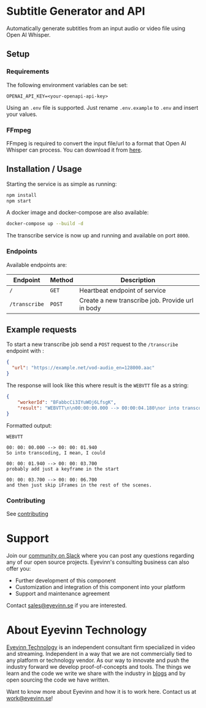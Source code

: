 # Subtitle Generator and API

Automatically generate subtitles from an input audio or video file using Open AI Whisper.

## Setup

### Requirements

The following environment variables can be set:
```text
OPENAI_API_KEY=<your-openapi-api-key>
```

Using an `.env` file is supported. Just rename `.env.example` to `.env` and insert your values.

### FFmpeg

FFmpeg is required to convert the input file/url to a format that Open AI Whisper can process. You can download it from [here](https://www.ffmpeg.org/download.html).

## Installation / Usage

Starting the service is as simple as running:

```bash
npm install
npm start
```

A docker image and docker-compose are also available:

```bash
docker-compose up --build -d
```

The transcribe service is now up and running and available on port `8000`.

### Endpoints

Available endpoints are:

| Endpoint                         | Method   | Description                                      |
| -------------------------------- | -------- | -------------------------------------------------|
| `/`                              | `GET`    | Heartbeat endpoint of service                    |
| `/transcribe`                    | `POST`   | Create a new transcribe job. Provide url in body |

## Example requests

To start a new transcribe job send a `POST` request to the `/transcribe` endpoint with :

```json
{
  "url": "https://example.net/vod-audio_en=128000.aac"
}
```

The response will look like this where result is the `WEBVTT` file as a string:

```json
{
    "workerId": "BFabbcCi3IYuWOj6LfsgK",
    "result": "WEBVTT\n\n00:00:00.000 --> 00:00:04.180\nor into transcoding I mean, I could probably add just the keyframe in the start and just\n\n00:00:04.180 --> 00:00:06.920\nskip I-frames and the rest of that.\n\n"
}
```

Formatted output:

```text
WEBVTT

00: 00: 00.000 --> 00: 00: 01.940
So into transcoding, I mean, I could

00: 00: 01.940 --> 00: 00: 03.700
probably add just a keyframe in the start

00: 00: 03.700 --> 00: 00: 06.700
and then just skip iFrames in the rest of the scenes.
```

### Contributing

See [contributing](contributing.md)

# Support

Join our [community on Slack](http://slack.streamingtech.se) where you can post any questions regarding any of our open source projects. Eyevinn's consulting business can also offer you:

- Further development of this component
- Customization and integration of this component into your platform
- Support and maintenance agreement

Contact [sales@eyevinn.se](mailto:sales@eyevinn.se) if you are interested.

# About Eyevinn Technology

[Eyevinn Technology](https://www.eyevinntechnology.se) is an independent consultant firm specialized in video and streaming. Independent in a way that we are not commercially tied to any platform or technology vendor. As our way to innovate and push the industry forward we develop proof-of-concepts and tools. The things we learn and the code we write we share with the industry in [blogs](https://dev.to/video) and by open sourcing the code we have written.

Want to know more about Eyevinn and how it is to work here. Contact us at work@eyevinn.se!
